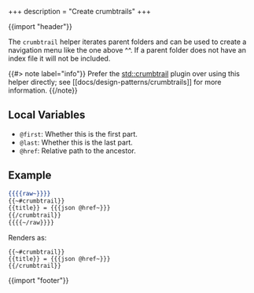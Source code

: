 +++
description = "Create crumbtrails"
+++

{{import "header"}}

The `crumbtrail` helper iterates parent folders and can be used to create a navigation menu like the one above ^^. If a parent folder does not have an index file it will not be included.

{{#> note label="info"}}
Prefer the [std::crumbtrail][] plugin over using this helper directly; see [[docs/design-patterns/crumbtrails]] for more information.
{{/note}}

## Local Variables

* `@first`: Whether this is the first part.
* `@last`: Whether this is the last part.
* `@href`: Relative path to the ancestor.

## Example

```handlebars
{{{{raw~}}}}
{{~#crumbtrail}}
{{title}} = {{{json @href~}}}
{{/crumbtrail}}
{{{{~/raw}}}}
```

Renders as:

```text
{{~#crumbtrail}}
{{title}} = {{{json @href~}}}
{{/crumbtrail}}
```

{{import "footer"}}

[std::crumbtrail]: https://github.com/uwe-app/plugins/tree/main/std/crumbtrail
